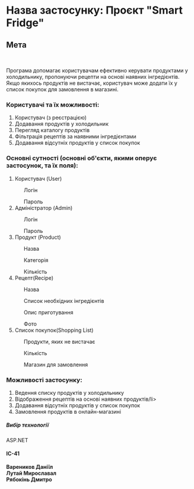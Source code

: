 ﻿<h1>Назва застосунку: Проєкт "Smart Fridge" </h1>

<h2>Мета</h2> 
<br>
<p>Програма допомагає користувачам ефективно керувати продуктами у холодильнику, пропонуючи рецепти на основі наявних інгредієнтів. <br> Якщо якихось продуктів не вистачає, користувач може додати їх у список покупок для замовлення в магазині.</p>

<h3>Користувачі та їх можливості:</h3>
<ol>
<li>Користувач (з реєстрацією)</li>
<li>Додавання продуктів у холодильник</li>
<li>Перегляд каталогу продуктів</li>
<li>Фільтрація рецептів за наявними інгредієнтами</li>
<li>Додавання відсутніх продуктів у список покупок</li>
</ol>

<h3>Основні сутності (основні об'єкти, якими оперує застосунок, та їх поля):</h3>
<ol>
<li>Користувач (User)</li>
  <ul>Логін</ul>
  <ul>Пароль</ul>
<li>Адміністратор (Admin)</li>
  <ul>Логін</ul>
  <ul>Пароль</ul>
<li>Продукт (Product)</li>
  <ul>Назва</ul>
  <ul>Категорія</ul>
  <ul>Кількість</ul>
<li>Рецепт(Recipe)</li>
  <ul>Назва</ul>
  <ul>Список необхідних інгредієнтів</ul>
  <ul>Опис приготування</ul> 
  <ul>Фото</ul>
<li>Список покупок(Shopping List)</li>
  <ul>Продукти, яких не вистачає</ul>
  <ul>Кількість</ul>
  <ul>Магазин для замовлення</ul>
  <ul></ul>
</ol>


<h3>Можливості застосунку:</h3>
<ol>
<li>Ведення списку продуктів у холодильнику</li>
<li>Відображення рецептів на основі наявних продуктів/li>
<li>Додавання відсутніх продуктів у список покупок</li>
<li>Замовлення продуктів в онлайн-магазині</li>
</ol>

<h5>Вибір технології </h5> ASP.NET

<h4>ІС-41</h4> 
<b>Вареников Даніїл <br> Лутай Мирославал <br> Рябокінь Дмитро </b>
